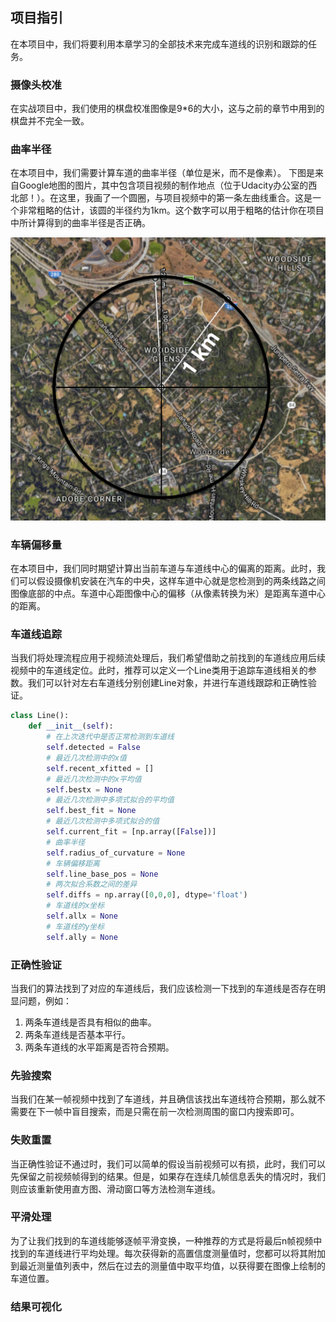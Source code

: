 ## 项目指引

在本项目中，我们将要利用本章学习的全部技术来完成车道线的识别和跟踪的任务。

### 摄像头校准

在实战项目中，我们使用的棋盘校准图像是9*6的大小，这与之前的章节中用到的棋盘并不完全一致。

### 曲率半径

在本项目中，我们需要计算车道的曲率半径（单位是米，而不是像素）。
下图是来自Google地图的图片，其中包含项目视频的制作地点（位于Udacity办公室的西北部！）。在这里，我画了一个圆圈，与项目视频中的第一条左曲线重合。这是一个非常粗略的估计，该圆的半径约为1km。这个数字可以用于粗略的估计你在项目中所计算得到的曲率半径是否正确。

![](/assets/89.jpg)

### 车辆偏移量

在本项目中，我们同时期望计算出当前车道与车道线中心的偏离的距离。此时，我们可以假设摄像机安装在汽车的中央，这样车道中心就是您检测到的两条线路之间图像底部的中点。车道中心距图像中心的偏移（从像素转换为米）是距离车道中心的距离。

### 车道线追踪

当我们将处理流程应用于视频流处理后，我们希望借助之前找到的车道线应用后续视频中的车道线定位。此时，推荐可以定义一个Line类用于追踪车道线相关的参数。我们可以针对左右车道线分别创建Line对象，并进行车道线跟踪和正确性验证。

```python
class Line():
    def __init__(self):
        # 在上次迭代中是否正常检测到车道线
        self.detected = False  
        # 最近几次检测中的x值
        self.recent_xfitted = [] 
        # 最近几次检测中的x平均值
        self.bestx = None     
        # 最近几次检测中多项式拟合的平均值
        self.best_fit = None  
        # 最近几次检测中多项式拟合的值
        self.current_fit = [np.array([False])]  
        # 曲率半径
        self.radius_of_curvature = None 
        # 车辆偏移距离
        self.line_base_pos = None
        # 两次拟合系数之间的差异
        self.diffs = np.array([0,0,0], dtype='float') 
        # 车道线的x坐标
        self.allx = None  
        # 车道线的y坐标
        self.ally = None  
```

### 正确性验证

当我们的算法找到了对应的车道线后，我们应该检测一下找到的车道线是否存在明显问题，例如：

1. 两条车道线是否具有相似的曲率。
2. 两条车道线是否基本平行。
3. 两条车道线的水平距离是否符合预期。


### 先验搜索

当我们在某一帧视频中找到了车道线，并且确信该找出车道线符合预期，那么就不需要在下一帧中盲目搜索，而是只需在前一次检测周围的窗口内搜索即可。

### 失败重置

当正确性验证不通过时，我们可以简单的假设当前视频可以有损，此时，我们可以先保留之前视频帧得到的结果。但是，如果存在连续几帧信息丢失的情况时，我们则应该重新使用直方图、滑动窗口等方法检测车道线。

### 平滑处理

为了让我们找到的车道线能够逐帧平滑变换，一种推荐的方式是将最后n帧视频中找到的车道线进行平均处理。每次获得新的高置信度测量值时，您都可以将其附加到最近测量值列表中，然后在过去的测量值中取平均值，以获得要在图像上绘制的车道位置。

### 结果可视化


